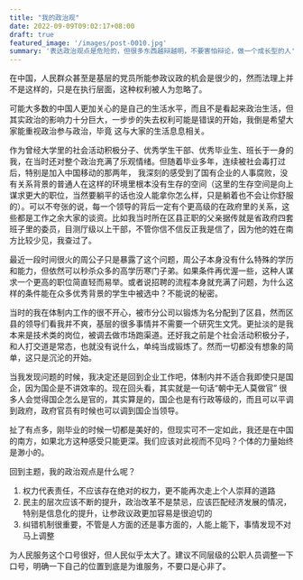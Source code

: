 ```yaml
---
title: "我的政治观"
date: 2022-09-09T09:02:17+08:00
draft: true
featured_image: '/images/post-0010.jpg'
summary: '表达政治观点是危险的，但很多东西越辩越明，不要害怕辩论，做一个成长型的人'
---
```


在中国，人民群众甚至是基层的党员所能参政议政的机会是很少的，然而法理上并不是这样的，只是在执行层面，这种权利被人为忽略了。

可能大多数的中国人更加关心的是自己的生活水平，而且不是看起来政治生活，但其实政治的影响力十分巨大，一步步的失去权利可能是错误的开始，我倒是希望大家能重视政治参与政治，毕竟
这与大家的生活息息相关。

作为曾经大学里的社会活动积极分子、优秀学生干部、优秀毕业生、班长于一身的我，在当时还对整个政治充满了乐观情绪。但随着毕业多年，连续被社会毒打过后，特别是加入中国移动的那两年，
我深刻的感受到了国有企业的人事腐败，没有关系背景的普通人在这样的环境里根本没有生存的空间（这里的生存空间是向上谋求更大的职位，当然要躺平的话也没人能拿你怎么样，只是躺着也不会让你舒服的）。可以不夸张的说，每一个领导的背后一定有个更高级的在政府里的关系，这些都是工作之余大家的谈资。比如我当时所在区县正职的父亲据传就是省政府四套班子里的委员，目测厅级以上干部，不管你信不信反正我是信了，因为他的姓在南方比较少见，我查过了。

最近一段时间很火的周公子只是暴露了这个问题，周公子本身没有什么特殊的学历和能力，但依然可以秒杀众多的高学历寒门子弟。如果条件再优渥一些，这种人谋求一个更高的职位简直轻而易举。或者说招聘的流程本身就充满了问题，为什么这样的条件能在众多优秀背景的学生中被选中？不能说的秘密。

当时的我在体制内工作的很不开心，被市分公司以锻炼为名分配到了区县，然而区县的领导们看我并不爽，基层的很多事情并不需要一个研究生文凭。更扯淡的是我本来是技术类的岗位，被调去做市场跑渠道。还好我之前是个社会活动积极分子，和人打交道是常态，也就没有说什么，单纯当成锻炼了。然而一切都没有想象的简单，这只是沉沦的开始。

当我发现问题的时候，我决定还是回到企业工作吧，体制内并不适合我即使只是国企，因为国企是不讲效率的。现在回头看，其实就是一句话“朝中无人莫做官” 很多人会觉得国企怎么是官的，其实算是的，国企也是有行政等级的，而且可以平调到政府，政府官员有时候也可以调到国企当领导。

扯了有点多，刚毕业的时候一切都是美好的，但现实可不一定如此，我还是在中国的南方，如果北方这种感受只能更深。我们应该对此视而不见吗？个体的力量始终是渺小的。

回到主题，我的政治观点是什么呢？

1. 权力代表责任，不应该存在绝对的权力，更不能再次走上个人崇拜的道路
2. 民主的层次应该不断的提升，政治改革不是禁忌，应该匹配经济发展的情况，特别是信息化的提升，让参政议政更加容易是很迫切的
3. 纠错机制很重要，不管是人方面的还是事方面的，人能上能下，事情发现不对马上调整

为人民服务这个口号很好，但人民似乎太大了。建议不同层级的公职人员调整一下口号，明确一下自己的位置到底是为谁服务，不要口是心非了。